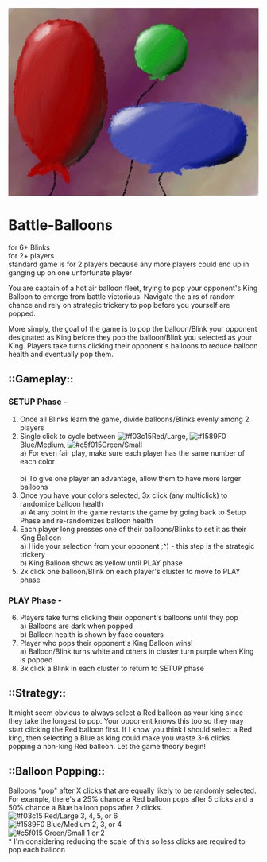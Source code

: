 ![TheHuntBanner](/images/Balloons.jpg) 

# Battle-Balloons
for 6+ Blinks 
</br>for 2+ players 
</br>  standard game is for 2 players because any more players could end up in ganging up on one unfortunate player

You are captain of a hot air balloon fleet, trying to pop your opponent's King Balloon to emerge from battle victorious.  Navigate the airs of random chance and rely on strategic trickery to pop before you yourself are popped.

More simply, the goal of the game is to pop the balloon/Blink your opponent designated as King before they pop the balloon/Blink you selected as your King.  Players take turns clicking their opponent's balloons to reduce balloon health and eventually pop them.

## ::Gameplay::
### SETUP Phase -
1. Once all Blinks learn the game, divide balloons/Blinks evenly among 2 players
2. Single click to cycle between ![#f03c15](https://via.placeholder.com/15/f03c15/000000?text=+)Red/Large, ![#1589F0](https://via.placeholder.com/15/1589F0/000000?text=+)Blue/Medium, ![#c5f015](https://via.placeholder.com/15/c5f015/000000?text=+)Green/Small
</br>a) For even fair play, make sure each player has the same number of each color  
</br>b) To give one player an advantage, allow them to have more larger balloons
3. Once you have your colors selected, 3x click (any multiclick) to randomize balloon health
  </br>a) At any point in the game restarts the game by going back to Setup Phase and re-randomizes balloon health
4. Each player long presses one of their balloons/Blinks to set it as their King Balloon
  </br>a) Hide your selection from your opponent ;^) - this step is the strategic trickery
  </br>b) King Balloon shows as yellow until PLAY phase
5. 2x click one balloon/Blink on each player's cluster to move to PLAY phase 

### PLAY Phase - 
6. Players take turns clicking their opponent's balloons until they pop
  </br>a) Balloons are dark when popped
  </br>b) Balloon health is shown by face counters 
7. Player who pops their opponent's King Balloon wins!
  </br>a) Balloon/Blink turns white and others in cluster turn purple when King is popped
8. 3x click a Blink in each cluster to return to SETUP phase
  
## ::Strategy::
It might seem obvious to always select a Red balloon as your king since they take the longest to pop.  Your opponent knows this too so they may start clicking the Red balloon first.  If I know you think I should select a Red king, then selecting a Blue as king could make you waste 3-6 clicks popping a non-king Red balloon.  Let the game theory begin!

## ::Balloon Popping::
Balloons "pop" after X clicks that are equally likely to be randomly selected.  For example, there's a 25% chance a Red balloon pops after 5 clicks and a 50% chance a Blue balloon pops after 2 clicks.
  </br>![#f03c15](https://via.placeholder.com/15/f03c15/000000?text=+) Red/Large 3, 4, 5, or 6 
  </br>![#1589F0](https://via.placeholder.com/15/1589F0/000000?text=+) Blue/Medium 2, 3, or 4
  </br>![#c5f015](https://via.placeholder.com/15/c5f015/000000?text=+) Green/Small 1 or 2
  </br>* I'm considering reducing the scale of this so less clicks are required to pop each balloon
  

